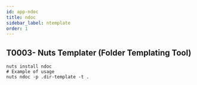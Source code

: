 ```yaml
---
id: app-ndoc
title: ndoc
sidebar_label: ntemplate
order: 1
---
```



## T0003- Nuts Templater (Folder Templating Tool)
```
nuts install ndoc
# Example of usage
nuts ndoc -p .dir-template -t .
```